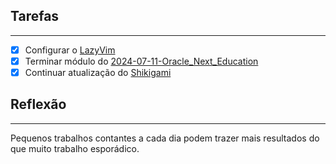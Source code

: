 ## Tarefas
---
 - [x] Configurar o [LazyVim](api/2024/07/2024-07-08-LazyVim.md)
 - [x] Terminar módulo do [2024-07-11-Oracle_Next_Education](maps/2024-07-11-Oracle_Next_Education.md)
 - [x] Continuar atualização do [Shikigami](api/2024/06/2024-06-30-Shikigami.md)

##  Reflexão
---
Pequenos trabalhos contantes a cada dia podem trazer mais resultados do que muito trabalho esporádico.
